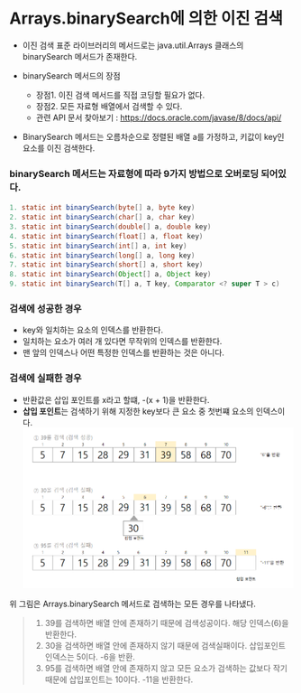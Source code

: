 # Arrays.binarySearch에 의한 이진 검색
- 이진 검색 표준 라이브러리의 메서드로는 java.util.Arrays 클래스의 binarySearch 메서드가 존재한다.
- binarySearch 메서드의 장점
  - 장점1. 이진 검색 메서드를 직접 코딩할 필요가 없다.
  - 장점2. 모든 자료형 배열에서 검색할 수 있다.
  - 관련 API 문서 찾아보기 : https://docs.oracle.com/javase/8/docs/api/
  
- BinarySearch 메서드는 오름차순으로 정렬된 배열 a를 가정하고, 키값이 key인 요소를 이진 검색한다.

### binarySearch 메서드는 자료형에 따라 9가지 방법으로 오버로딩 되어있다.
```java
1. static int binarySearch(byte[] a, byte key)
2. static int binarySearch(char[] a, char key)
3. static int binarySearch(double[] a, double key)
4. static int binarySearch(float[] a, float key)
5. static int binarySearch(int[] a, int key)
6. static int binarySearch(long[] a, long key)
7. static int binarySearch(short[] a, short key)
8. static int binarySearch(Object[] a, Object key)
9. static int binarySearch(T[] a, T key, Comparator <? super T > c)
```

### 검색에 성공한 경우
- key와 일치하는 요소의 인덱스를 반환한다.
- 일치하는 요소가 여러 개 있다면 무작위의 인덱스를 반환한다.
- 맨 앞의 인덱스나 어떤 특정한 인덱스를 반환하는 것은 아니다.

### 검색에 실패한 경우
- 반환값은 삽입 포인트를 x라고 할떄, -(x + 1)을 반환한다.
- **삽입 포인트**는 검색하기 위해 지정한 key보다 큰 요소 중 첫번쨰 요소의 인덱스이다.
![img_8.png](img_8.png)

위 그림은 Arrays.binarySearch 메서드로 검색하는 모든 경우를 나타냈다.

> 1) 39를 검색하면 배열 안에 존재하기 때문에 검색성공이다. 해당 인덱스(6)을 반환한다.
> 2) 30을 검색하면 배열 안에 존재하지 않기 때문에 검색실패이다. 삽입포인트 인덱스는 5이다. -6을 반환. 
> 3) 95를 검색하면 배열 안에 존재하지 않고 모든 요소가 검색하는 값보다 작기 때문에 삽입포인트는 10이다. -11을 반환한다.